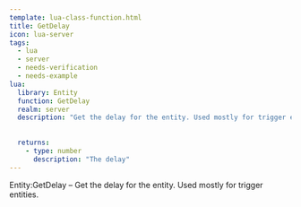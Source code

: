 ```yaml
---
template: lua-class-function.html
title: GetDelay
icon: lua-server
tags:
  - lua
  - server
  - needs-verification
  - needs-example
lua:
  library: Entity
  function: GetDelay
  realm: server
  description: "Get the delay for the entity. Used mostly for trigger entities."
  
  
  returns:
    - type: number
      description: "The delay"
---
```


<div class="lua__search__keywords">
Entity:GetDelay &#x2013; Get the delay for the entity. Used mostly for trigger entities.
</div>
